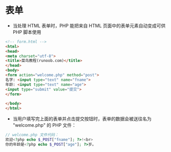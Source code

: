# 表单

* 当处理 HTML 表单时，PHP 能把来自 HTML 页面中的表单元素自动变成可供 PHP 脚本使用

```html
<!-- form.html -->
<html>
<head>
<meta charset="utf-8">
<title>菜鸟教程(runoob.com)</title>
</head>
<body>
<form action="welcome.php" method="post">
名字: <input type="text" name="fname">
年龄: <input type="text" name="age">
<input type="submit" value="提交">
</form>
 
</body>
</html>
```

* 当用户填写完上面的表单并点击提交按钮时，表单的数据会被送往名为 "welcome.php" 的 PHP 文件：

```php
// welcome.php 文件代码：
欢迎<?php echo $_POST["fname"]; ?>!<br>
你的年龄是<?php echo $_POST["age"]; ?>岁。
```

